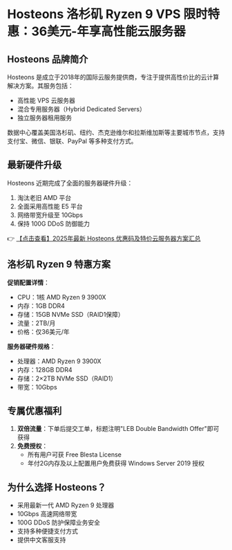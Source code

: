# Hosteons 洛杉矶 Ryzen 9 VPS 限时特惠：36美元-年享高性能云服务器

## Hosteons 品牌简介
Hosteons 是成立于2018年的国际云服务提供商，专注于提供高性价比的云计算解决方案。其服务包括：
- 高性能 VPS 云服务器
- 混合专用服务器（Hybrid Dedicated Servers）
- 独立服务器租用服务

数据中心覆盖美国洛杉矶、纽约、杰克逊维尔和拉斯维加斯等主要城市节点，支持支付宝、微信、银联、PayPal 等多种支付方式。

## 最新硬件升级
Hosteons 近期完成了全面的服务器硬件升级：
1. 淘汰老旧 AMD 平台
2. 全面采用高性能 E5 平台
3. 网络带宽升级至 10Gbps
4. 保持 100G DDoS 防御能力

👉 [【点击查看】2025年最新 Hosteons 优惠码及特价云服务器方案汇总](https://bit.ly/hosteons)

## 洛杉矶 Ryzen 9 特惠方案
**促销配置详情**：
- CPU：1核 AMD Ryzen 9 3900X
- 内存：1GB DDR4
- 存储：15GB NVMe SSD（RAID1保障）
- 流量：2TB/月
- 价格：仅36美元/年

**服务器硬件规格**：
- 处理器：AMD Ryzen 9 3900X
- 内存：128GB DDR4
- 存储：2×2TB NVMe SSD（RAID1）
- 带宽：10Gbps

## 专属优惠福利
1. **双倍流量**：下单后提交工单，标题注明"LEB Double Bandwidth Offer"即可获得
2. **免费授权**：
   - 所有用户可获 Free Blesta License
   - 年付2G内存及以上配置用户免费获得 Windows Server 2019 授权

## 为什么选择 Hosteons？
- 采用最新一代 AMD Ryzen 9 处理器
- 10Gbps 高速网络带宽
- 100G DDoS 防护保障业务安全
- 支持多种便捷支付方式
- 提供中文客服支持